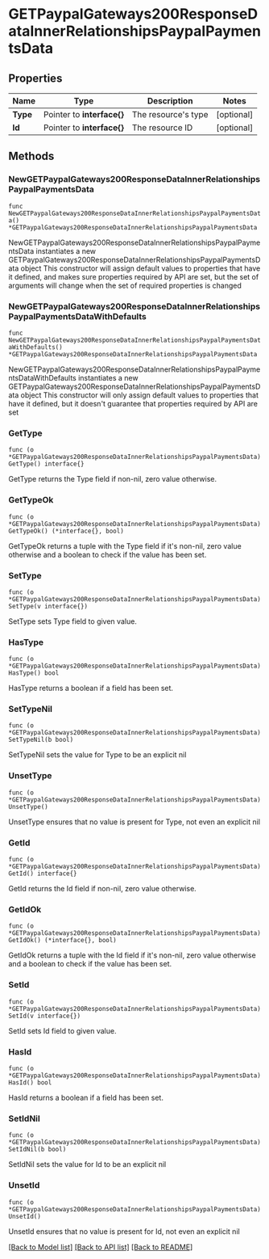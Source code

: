 # GETPaypalGateways200ResponseDataInnerRelationshipsPaypalPaymentsData

## Properties

Name | Type | Description | Notes
------------ | ------------- | ------------- | -------------
**Type** | Pointer to **interface{}** | The resource&#39;s type | [optional] 
**Id** | Pointer to **interface{}** | The resource ID | [optional] 

## Methods

### NewGETPaypalGateways200ResponseDataInnerRelationshipsPaypalPaymentsData

`func NewGETPaypalGateways200ResponseDataInnerRelationshipsPaypalPaymentsData() *GETPaypalGateways200ResponseDataInnerRelationshipsPaypalPaymentsData`

NewGETPaypalGateways200ResponseDataInnerRelationshipsPaypalPaymentsData instantiates a new GETPaypalGateways200ResponseDataInnerRelationshipsPaypalPaymentsData object
This constructor will assign default values to properties that have it defined,
and makes sure properties required by API are set, but the set of arguments
will change when the set of required properties is changed

### NewGETPaypalGateways200ResponseDataInnerRelationshipsPaypalPaymentsDataWithDefaults

`func NewGETPaypalGateways200ResponseDataInnerRelationshipsPaypalPaymentsDataWithDefaults() *GETPaypalGateways200ResponseDataInnerRelationshipsPaypalPaymentsData`

NewGETPaypalGateways200ResponseDataInnerRelationshipsPaypalPaymentsDataWithDefaults instantiates a new GETPaypalGateways200ResponseDataInnerRelationshipsPaypalPaymentsData object
This constructor will only assign default values to properties that have it defined,
but it doesn't guarantee that properties required by API are set

### GetType

`func (o *GETPaypalGateways200ResponseDataInnerRelationshipsPaypalPaymentsData) GetType() interface{}`

GetType returns the Type field if non-nil, zero value otherwise.

### GetTypeOk

`func (o *GETPaypalGateways200ResponseDataInnerRelationshipsPaypalPaymentsData) GetTypeOk() (*interface{}, bool)`

GetTypeOk returns a tuple with the Type field if it's non-nil, zero value otherwise
and a boolean to check if the value has been set.

### SetType

`func (o *GETPaypalGateways200ResponseDataInnerRelationshipsPaypalPaymentsData) SetType(v interface{})`

SetType sets Type field to given value.

### HasType

`func (o *GETPaypalGateways200ResponseDataInnerRelationshipsPaypalPaymentsData) HasType() bool`

HasType returns a boolean if a field has been set.

### SetTypeNil

`func (o *GETPaypalGateways200ResponseDataInnerRelationshipsPaypalPaymentsData) SetTypeNil(b bool)`

 SetTypeNil sets the value for Type to be an explicit nil

### UnsetType
`func (o *GETPaypalGateways200ResponseDataInnerRelationshipsPaypalPaymentsData) UnsetType()`

UnsetType ensures that no value is present for Type, not even an explicit nil
### GetId

`func (o *GETPaypalGateways200ResponseDataInnerRelationshipsPaypalPaymentsData) GetId() interface{}`

GetId returns the Id field if non-nil, zero value otherwise.

### GetIdOk

`func (o *GETPaypalGateways200ResponseDataInnerRelationshipsPaypalPaymentsData) GetIdOk() (*interface{}, bool)`

GetIdOk returns a tuple with the Id field if it's non-nil, zero value otherwise
and a boolean to check if the value has been set.

### SetId

`func (o *GETPaypalGateways200ResponseDataInnerRelationshipsPaypalPaymentsData) SetId(v interface{})`

SetId sets Id field to given value.

### HasId

`func (o *GETPaypalGateways200ResponseDataInnerRelationshipsPaypalPaymentsData) HasId() bool`

HasId returns a boolean if a field has been set.

### SetIdNil

`func (o *GETPaypalGateways200ResponseDataInnerRelationshipsPaypalPaymentsData) SetIdNil(b bool)`

 SetIdNil sets the value for Id to be an explicit nil

### UnsetId
`func (o *GETPaypalGateways200ResponseDataInnerRelationshipsPaypalPaymentsData) UnsetId()`

UnsetId ensures that no value is present for Id, not even an explicit nil

[[Back to Model list]](../README.md#documentation-for-models) [[Back to API list]](../README.md#documentation-for-api-endpoints) [[Back to README]](../README.md)


